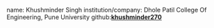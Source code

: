 name: Khushminder Singh
institution/company: Dhole Patil College Of Engineering, Pune University
github:[**khushminder270**](https://github.com/khushminder270)